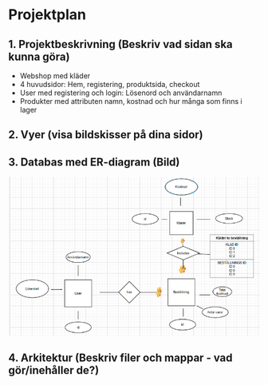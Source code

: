 # Projektplan

## 1. Projektbeskrivning (Beskriv vad sidan ska kunna göra)
- Webshop med kläder
- 4 huvudsidor: Hem, registering, produktsida, checkout
- User med registering och login: Lösenord och användarnamn
- Produkter med attributen namn, kostnad och hur många som finns i lager
## 2. Vyer (visa bildskisser på dina sidor)
## 3. Databas med ER-diagram (Bild)
![er-webshopp](ER-WEBSHOPP.png)
## 4. Arkitektur (Beskriv filer och mappar - vad gör/inehåller de?)
